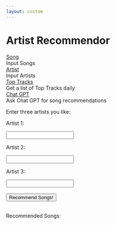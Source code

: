 ```yaml
---
layout: custom
---
```


<style>
  @import url('https://fonts.googleapis.com/css2?family=Dosis&display=swap');
</style>
<html>
<head>
    <title>Artist Recommendor</title>
</head>
<link rel="stylesheet" href="{{ site.baseurl }}/index.min.css" />
<body>
<h1>Artist Recommendor</h1>


  <div class="as">
        <div class="tooltip">
        <a href="songrecinput.html" class="a1">Song</a>
        <div class="bottom">Input Songs</div>
        </div>
        <div class="tooltip">
        <a href="artist.html" class="a2">Artist</a>
        <div class="bottom">Input Artists</div>
        </div>
        <div class="tooltip">
        <a href="toptracks.html" class="a4">Top Tracks</a>
        <div class="bottom">Get a list of Top Tracks daily</div>
        </div>
        <div class="tooltip">
          <a href="chatgptapi.html" class="a4">Chat GPT</a>
          <div class="bottom">Ask Chat GPT for song recommendations</div>
        </div>
        <div class="tooltip" id="profile">
        </div>
        <span id="loginStatus"></span>
    </div>

<p>Enter three artists you like:</p>
    <p>Artist 1:</p>
    <input type="text" id="song1">
    <p>Artist 2:</p>
    <input type="text" id="song2">
    <p>Artist 3:</p>
    <input type="text" id="song3">
    <br>
    <br>
    <button onclick="songrec()">Recommend Songs!</button>
    <br>
    <br>
    <p>Recommended Songs:</p>
    <p id="rec"></p>
<!-- Include the JavaScript file -->

<script type="text/javascript" src="{{ site.baseurl }}/cookieCheck.js"></script>
<script>


</script>
</body>
</html>